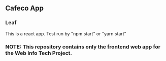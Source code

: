 

## Cafeco App




### Leaf
This is a react app. Test run by "npm start" or "yarn start"



### NOTE: This repository contains only the frontend web app for the Web Info Tech Project. 